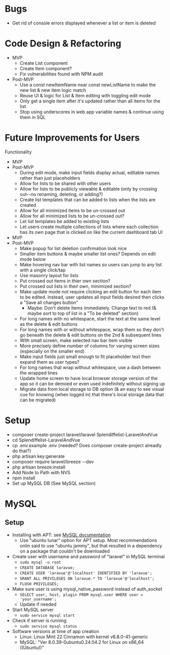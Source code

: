 # Bugs
- Get rid of console errors displayed whenever a list or item is deleted

# Code Design & Refactoring
- MVP
    - Create List component
    - Create Item component?
    - Fix vulnerabilities found with NPM audit
- Post-MVP
    - Use a const newItemName near const newListName to make the new list & new item logic match
    - Reuse UI & logic for List & Item editing with toggling edit mode
    - Only get a single item after it's updated rather than all items for the list
    - Stop using underscores in web app variable names & continue using them in SQL

# Future Improvements for Users
Functionality
- MVP
- Post-MVP
    - During edit mode, make input fields display actual, editable names rather than just placeholders
    - Allow for lists to be shared with other users
    - Allow for lists to be publicly viewable & editable (only by crossing out--no renaming, deleting, or adding?)
    - Create list templates that can be added to lists when the lists are created
    - Allow for all minimized items to be un-crossed out
    - Allow for all minimized lists to be un-crossed out?
    - Let list templates be added to existing lists
    - Let users create multiple collections of lists where each collection has its own page that is clicked on like the current dashboard tab
UI
- MVP
- Post-MVP
    - Make popup for list deletion confirmation look nice
    - Smaller item buttons & maybe smaller list ones? Depends on edit mode below
    - Make hovering nav bar with list names so users can jump to any list with a single click/tap
    - Use masonry layout for lists
    - Put crossed out items in thier own section?
    - Put crossed out lists in their own, minimized section?
    - Make update mode not require clicking an edit button for each item to be edited. Instead, user updates all input fields desired then clicks a "Save all changes button"
        - Maybe: Don't delete items immediately. Change text to red (& maybe sort to top of list in a "To be deleted" section)
    - For long names with no whitespace, start the text at the same level as the delete & edit buttons
    - For long names with or without whitespace, wrap them so they don't go beneath the delete & edit buttons on the 2nd & subsequent lines
    - With small screen, make selected nav bar item visible
    - More precisely define number of columns for varying screen sizes (especially on the smaller end)
    - Make input fields just small enough to fit placeholder text then expand them as user types?
    - For long names that wrap without whitespace, use a dash between the wrapped lines
    - Update home screen to have local browser storage version of the app so it can be demoed or even used indefinitely without signing up
    - Migrate data from local storage to DB option (& an easy to see visual cue for knowing (when logged in) that there's local storage data that can be migrated)

# Setup
- composer create-project laravel/laravel Splendiffelist-LaravelAndVue
- cd Splendiffelist-LaravelAndVue
- cp .env.example .env (needed? Does composer create-project alreadly do that?)
- php artisan key:generate
- composer require laravel/breeze --dev
- php artisan breeze:install
- Add Node to Path with NVS
- npm install
- Set up MySQL DB (See MySQL section)

# MySQL
## Setup
- Installing with APT: see [MySQL documentation](https://dev.mysql.com/doc/mysql-apt-repo-quick-guide/en/)
    - Use "ubuntu lunar" option for APT setup. Most recommendations onlin said to use "ubuntu jammy", but that resulted in a dependency on a package that couldn't be downloaded
- Create user with username and password of "laravel" in MySQL terminal
    - `sudo mysql -u root`
    - `CREATE DATABASE laravue;`
    - `CREATE USER 'laravue'@'localhost' IDENTIFIED BY 'laravue';`
    - `GRANT ALL PRIVILEGES ON laravue.* TO 'laravue'@'localhost';`
    - `FLUSH PRIVILEGES;`
- Make sure user is using mysql_native_password instead of auth_socket
    - `SELECT user, host, plugin FROM mysql.user WHERE user = 'your_username';`
    - Update if needed
- Start MySQL server
    - `sudo service mysql start`
- Check if server is running
    - `sudo service mysql status`
- Software versions at time of app creation
    - Linux: Linux Mint 22 Cinnamon with kernel v6.8.0-41-generic
    - MySQL: "Ver 8.0.39-0ubuntu0.24.04.2 for Linux on x86_64 ((Ubuntu))"
